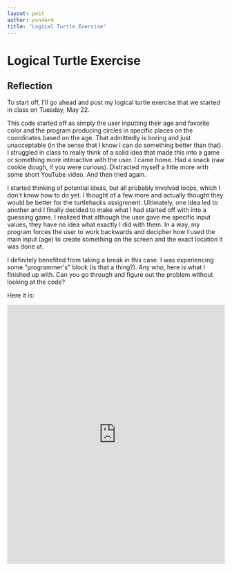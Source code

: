 ```yaml
---
layout: post
author: ponderm
title: "Logical Turtle Exercise"
---
```

# Logical Turtle Exercise

## Reflection

To start off, I'll go ahead and post my logical turtle exercise that we started in class on Tuesday, May 22. 

This code started off as simply the user inputting their age and favorite color and the program producing circles in specific places on the coordinates based on the age. That admittedly is boring and just unacceptable (in the sense that I know I can do something better than that). I struggled in class to really think of a solid idea that made this into a game or something more interactive with the user. I came home. Had a snack (raw cookie dough, if you were curious). Distracted myself a little more with some short YouTube video. And then tried again. 

I started thinking of potential ideas, but all probably involved loops, which I don't know how to do yet. I thought of a few more and actually thought they would be better for the turtlehacks assignment. Ultimately, one idea led to another and I finally decided to make what I had started off with into a guessing game. I realized that although the user gave me specific input values, they have no idea what exactly I did with them. In a way, my program forces the user to work backwards and decipher how I used the main input (age) to create something on the screen and the exact location it was done at. 

I definitely benefited from taking a break in this case. I was experiencing some "programmer's" block (is that a thing?). Any who, here is what I finished up with. Can you go through and figure out the problem without looking at the code?

Here it is:
<iframe src="https://trinket.io/embed/python/3bffeb04a0" width="100%" height="600" frameborder="0" marginwidth="0" marginheight="0" allowfullscreen></iframe>
